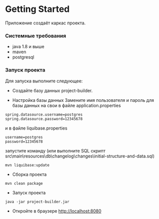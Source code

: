 # Getting Started
Приложение создаёт каркас проекта.

### Системные требования
* java 1.8 и выше
* maven
* postgresql

### Запуск проекта
Для запуска выполните следующее:
* Создайте базу данных project-builder.

* Настройка базы данных
Замените имя пользователя и пароль для базы данных на свои 
в файле application.properties
```
spring.datasource.username=postgres
spring.datasource.password=12345678
```
и в файле liquibase.properties
```
username=postgres
password=12345678
```
запустите команду (или выполните SQL скрипт src\main\resources\db\changelog\changes\initial-structure-and-data.sql)  
```
mvn liquibase:update
```
* Сборка проекта
```
mvn clean package
```
* Запуск проекта
```
java -jar project-builder.jar
```
* Откройте в браузере [http://localhost:8080](http://localhost:8080)
